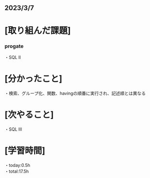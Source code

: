 ## 2023/3/7

# [取り組んだ課題]
### progate
・SQL II
# [分かったこと]
・検索、グループ化、関数、havingの順番に実行され、記述順とは異なる
# [次やること]
・SQL III
# [学習時間]
・today:0.5h  
・total:17.5h
